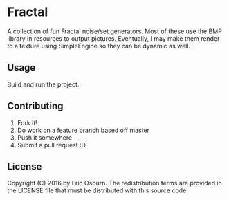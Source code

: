 # Fractal

A collection of fun Fractal noise/set generators. Most of these use the BMP library in resources to output pictures. Eventually, I may make them render to a texture using SimpleEngine so they can be dynamic as well.

## Usage

Build and run the project.

## Contributing

1. Fork it!
2. Do work on a feature branch based off master
3. Push it somewhere
5. Submit a pull request :D

## License

Copyright (C) 2016 by Eric Osburn. The redistribution terms are provided in the LICENSE file that must be distributed with this source code.
